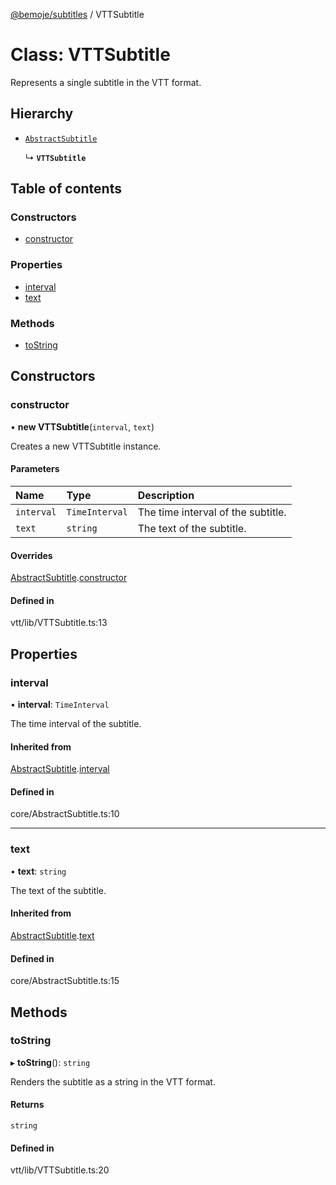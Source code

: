 [@bemoje/subtitles](/docs/md/index.md) / VTTSubtitle

# Class: VTTSubtitle

Represents a single subtitle in the VTT format.

## Hierarchy

- [`AbstractSubtitle`](/docs/md/classes/AbstractSubtitle.md)

  ↳ **`VTTSubtitle`**

## Table of contents

### Constructors

- [constructor](/docs/md/classes/VTTSubtitle.md#constructor)

### Properties

- [interval](/docs/md/classes/VTTSubtitle.md#interval)
- [text](/docs/md/classes/VTTSubtitle.md#text)

### Methods

- [toString](/docs/md/classes/VTTSubtitle.md#tostring)

## Constructors

### constructor

• **new VTTSubtitle**(`interval`, `text`)

Creates a new VTTSubtitle instance.

#### Parameters

| Name | Type | Description |
| :------ | :------ | :------ |
| `interval` | `TimeInterval` | The time interval of the subtitle. |
| `text` | `string` | The text of the subtitle. |

#### Overrides

[AbstractSubtitle](/docs/md/classes/AbstractSubtitle.md).[constructor](/docs/md/classes/AbstractSubtitle.md#constructor)

#### Defined in

vtt/lib/VTTSubtitle.ts:13

## Properties

### interval

• **interval**: `TimeInterval`

The time interval of the subtitle.

#### Inherited from

[AbstractSubtitle](/docs/md/classes/AbstractSubtitle.md).[interval](/docs/md/classes/AbstractSubtitle.md#interval)

#### Defined in

core/AbstractSubtitle.ts:10

___

### text

• **text**: `string`

The text of the subtitle.

#### Inherited from

[AbstractSubtitle](/docs/md/classes/AbstractSubtitle.md).[text](/docs/md/classes/AbstractSubtitle.md#text)

#### Defined in

core/AbstractSubtitle.ts:15

## Methods

### toString

▸ **toString**(): `string`

Renders the subtitle as a string in the VTT format.

#### Returns

`string`

#### Defined in

vtt/lib/VTTSubtitle.ts:20
